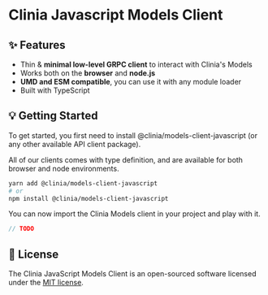 # Clinia Javascript Models Client

## ✨ Features

- Thin & **minimal low-level GRPC client** to interact with Clinia's Models
- Works both on the **browser** and **node.js**
- **UMD and ESM compatible**, you can use it with any module loader
- Built with TypeScript

## 💡 Getting Started

To get started, you first need to install @clinia/models-client-javascript (or any other available API client package).

All of our clients comes with type definition, and are available for both browser and node environments.

```bash
yarn add @clinia/models-client-javascript
# or
npm install @clinia/models-client-javascript
```

You can now import the Clinia Models client in your project and play with it.

```typescript
// TODO
```

## 📄 License

The Clinia JavaScript Models Client is an open-sourced software licensed under the [MIT license](LICENSE).
